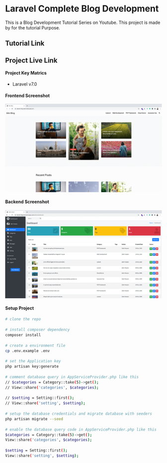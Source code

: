 # Laravel Complete Blog Development
This is a Blog Development Tutorial Series on Youtube. This project is made by  for the tutorial Purpose.

## Tutorial Link
 

## Project Live Link
 
#### Project Key Matrics
- Laravel v7.0
 


#### Frontend Screenshot
![Frontend Screenshot](public/img/frontend.png)

#### Backend Screenshot
![Backend Screenshot](public/img/backend.png)

#### Setup Project
```bash
# clone the repo
 
# install composer dependency
composer install

# create a environment file
cp .env.example .env

# set the Application key
php artisan key:generate

# comment database query in AppServiceProvider.php like this
// $categories = Category::take(5)->get();
// View::share('categories', $categories);

// $setting = Setting::first();
// View::share('setting', $setting);

# setup the database credentials and migrate database with seeders
php artisan migrate --seed

# enable the database query code in AppServiceProvider.php like this
$categories = Category::take(5)->get();
View::share('categories', $categories);

$setting = Setting::first();
View::share('setting', $setting);
```



